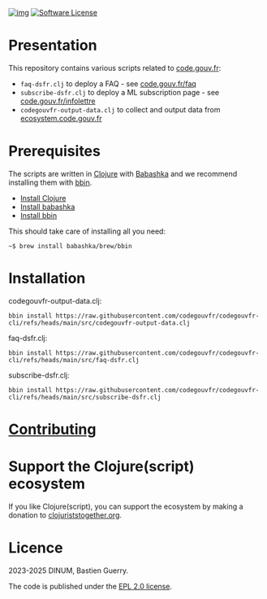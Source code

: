 [![img](https://img.shields.io/badge/code.gouv.fr-contributif-blue.svg)](https://code.gouv.fr/documentation/#quels-degres-douverture-pour-les-codes-sources)
[![Software License](https://img.shields.io/badge/Licence-EPL-green.svg)](https://githut.com/codegouvfr/codegouvfr-cli/tree/main/item/LICENSES/LICENSE.EPL-2.0.txt)

# Presentation

This repository contains various scripts related to [code.gouv.fr](https://code.gouv.fr):

- `faq-dsfr.clj` to deploy a FAQ - see [code.gouv.fr/faq](https://code.gouv.fr/faq)
- `subscribe-dsfr.clj` to deploy a ML subscription page - see [code.gouv.fr/infolettre](https://code.gouv.fr/infolettre/)
- `codegouvfr-output-data.clj` to collect and output data from [ecosystem.code.gouv.fr](https://ecosystem.code.gouv.fr)

# Prerequisites

The scripts are written in [Clojure](https://clojure.org) with
[Babashka](https://babashka.org) and we recommend installing them with
[bbin](https://github.com/babashka/bbin).

-   [Install Clojure](https://clojure.org/guides/install_clojure)
-   [Install babashka](https://github.com/babashka/babashka#installation)
-   [Install bbin](https://github.com/babashka/bbin#installation)

This should take care of installing all you need:

    ~$ brew install babashka/brew/bbin

# Installation

codegouvfr-output-data.clj:

    bbin install https://raw.githubusercontent.com/codegouvfr/codegouvfr-cli/refs/heads/main/src/codegouvfr-output-data.clj

faq-dsfr.clj:

    bbin install https://raw.githubusercontent.com/codegouvfr/codegouvfr-cli/refs/heads/main/src/faq-dsfr.clj

subscribe-dsfr.clj:

    bbin install https://raw.githubusercontent.com/codegouvfr/codegouvfr-cli/refs/heads/main/src/subscribe-dsfr.clj

# [Contributing](CONTRIBUTING.md)

# Support the Clojure(script) ecosystem

If you like Clojure(script), you can support the ecosystem by making a donation to [clojuriststogether.org](https://www.clojuriststogether.org).

# Licence

2023-2025 DINUM, Bastien Guerry.

The code is published under the [EPL 2.0 license](LICENSES/LICENSE.EPL-2.0.txt).
